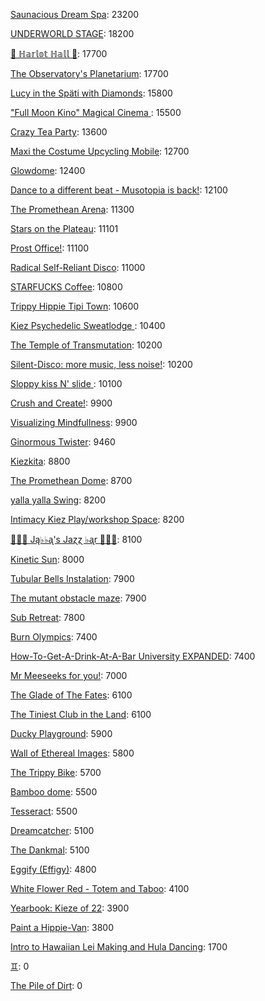 [Saunacious Dream Spa](https://kiezburn.dreams.wtf/kiez-burn-2022/625156b9bff459002d4b0801): 23200

[UNDERWORLD STAGE](https://kiezburn.dreams.wtf/kiez-burn-2022/624b3b15bff459002d47560e): 18200

[🍑 ℍ𝕒𝕣𝕝𝕠𝕥 ℍ𝕒𝕝𝕝 🍑](https://kiezburn.dreams.wtf/kiez-burn-2022/625062fcbff459002d4a2279): 17700

[The Observatory's Planetarium](https://kiezburn.dreams.wtf/kiez-burn-2022/6251457dbff459002d4add81): 17700

[Lucy in the Späti with Diamonds](https://kiezburn.dreams.wtf/kiez-burn-2022/62417185bff459002d4579a3): 15800

[ "Full Moon Kino" Magical Cinema ](https://kiezburn.dreams.wtf/kiez-burn-2022/62502e40bff459002d49db0d): 15500

[Crazy Tea Party](https://kiezburn.dreams.wtf/kiez-burn-2022/624f3ec9bff459002d495da3): 13600

[Maxi the Costume Upcycling Mobile](https://kiezburn.dreams.wtf/kiez-burn-2022/625303b9bff459002d4e9647): 12700

[Glowdome](https://kiezburn.dreams.wtf/kiez-burn-2022/6253221dbff459002d4f33b8): 12400

[Dance to a different beat - Musotopia is back!](https://kiezburn.dreams.wtf/kiez-burn-2022/6252a290bff459002d4cf22c): 12100

[The Promethean Arena](https://kiezburn.dreams.wtf/kiez-burn-2022/62517552bff459002d4b2f4c): 11300

[Stars on the Plateau](https://kiezburn.dreams.wtf/kiez-burn-2022/62505020bff459002d4a0115): 11101

[Prost Office!](https://kiezburn.dreams.wtf/kiez-burn-2022/62506c97bff459002d4a291c): 11100

[Radical Self-Reliant Disco](https://kiezburn.dreams.wtf/kiez-burn-2022/624c0e65bff459002d47ad27): 11000

[STARFUCKS Coffee](https://kiezburn.dreams.wtf/kiez-burn-2022/62525edebff459002d4c88e4): 10800

[Trippy Hippie Tipi Town](https://kiezburn.dreams.wtf/kiez-burn-2022/6250a340bff459002d4a86d2): 10600

[Kiez Psychedelic Sweatlodge ](https://kiezburn.dreams.wtf/kiez-burn-2022/6252c733bff459002d4d4e0a): 10400

[The Temple of Transmutation](https://kiezburn.dreams.wtf/kiez-burn-2022/62499a8dbff459002d46e87a): 10200

[Silent-Disco: more music, less noise!](https://kiezburn.dreams.wtf/kiez-burn-2022/624f3aaabff459002d4950e4): 10200

[Sloppy kiss N' slide ](https://kiezburn.dreams.wtf/kiez-burn-2022/62534fedbff459002d51406f): 10100

[Crush and Create!](https://kiezburn.dreams.wtf/kiez-burn-2022/624f063abff459002d48ca8c): 9900

[Visualizing Mindfullness](https://kiezburn.dreams.wtf/kiez-burn-2022/625303cabff459002d4e980e): 9900

[Ginormous Twister](https://kiezburn.dreams.wtf/kiez-burn-2022/6251dd67bff459002d4c2197): 9460

[Kiezkita](https://kiezburn.dreams.wtf/kiez-burn-2022/625352d6bff459002d516cab): 8800

[The Promethean Dome](https://kiezburn.dreams.wtf/kiez-burn-2022/6250072fbff459002d49b341): 8700

[yalla yalla Swing](https://kiezburn.dreams.wtf/kiez-burn-2022/6252f5d9bff459002d4e38f1): 8200

[Intimacy Kiez Play/workshop Space](https://kiezburn.dreams.wtf/kiez-burn-2022/62507577bff459002d4a4266): 8200

[🎹🎹🎹 Ją♭♭ᶏ's Jaɀɀ ♭ᶏr 🎹🎹🎹](https://kiezburn.dreams.wtf/kiez-burn-2022/625e8179bff459002d5eee75): 8100

[Kinetic Sun](https://kiezburn.dreams.wtf/kiez-burn-2022/6252cb83bff459002d4d6b15): 8000

[Tubular Bells Instalation](https://kiezburn.dreams.wtf/kiez-burn-2022/624db933bff459002d4824be): 7900

[The mutant obstacle maze](https://kiezburn.dreams.wtf/kiez-burn-2022/623c3e06bff459002d44bed2): 7900

[Sub Retreat](https://kiezburn.dreams.wtf/kiez-burn-2022/62533d5abff459002d500916): 7800

[Burn Olympics](https://kiezburn.dreams.wtf/kiez-burn-2022/62389918bff459002d43f4a2): 7400

[How-To-Get-A-Drink-At-A-Bar University EXPANDED](https://kiezburn.dreams.wtf/kiez-burn-2022/624ea014bff459002d486b47): 7400

[Mr Meeseeks for you!](https://kiezburn.dreams.wtf/kiez-burn-2022/62589728bff459002d590988): 7000

[The Glade of The Fates](https://kiezburn.dreams.wtf/kiez-burn-2022/62514be0bff459002d4aff19): 6100

[The Tiniest Club in the Land](https://kiezburn.dreams.wtf/kiez-burn-2022/624c1864bff459002d47b77b): 6100

[Ducky Playground](https://kiezburn.dreams.wtf/kiez-burn-2022/62534b08bff459002d510123): 5900

[Wall of Ethereal Images](https://kiezburn.dreams.wtf/kiez-burn-2022/624f316fbff459002d494699): 5800

[The Trippy Bike](https://kiezburn.dreams.wtf/kiez-burn-2022/622b5c82d875f9002daf63c2): 5700

[Bamboo dome](https://kiezburn.dreams.wtf/kiez-burn-2022/62442c02bff459002d461275): 5500

[Tesseract](https://kiezburn.dreams.wtf/kiez-burn-2022/624ca260bff459002d47e5c8): 5500

[Dreamcatcher](https://kiezburn.dreams.wtf/kiez-burn-2022/62532a41bff459002d4f5d2d): 5100

[The Dankmal](https://kiezburn.dreams.wtf/kiez-burn-2022/6252a27abff459002d4cf141): 5100

[Eggify (Effigy)](https://kiezburn.dreams.wtf/kiez-burn-2022/62528776bff459002d4ca260): 4800

[White Flower Red - Totem and Taboo](https://kiezburn.dreams.wtf/kiez-burn-2022/624ee124bff459002d48a1c1): 4100

[Yearbook: Kieze of 22](https://kiezburn.dreams.wtf/kiez-burn-2022/625342a3bff459002d507320): 3900

[Paint a Hippie-Van](https://kiezburn.dreams.wtf/kiez-burn-2022/624e8e65bff459002d485e8a): 3800

[Intro to Hawaiian Lei Making and Hula Dancing](https://kiezburn.dreams.wtf/kiez-burn-2022/62533e56bff459002d5028f4): 1700

[♊︎](https://kiezburn.dreams.wtf/kiez-burn-2022/62525228bff459002d4c81cc): 0

[The Pile of Dirt](https://kiezburn.dreams.wtf/kiez-burn-2022/6234dd4fbff459002d42c5d9): 0

